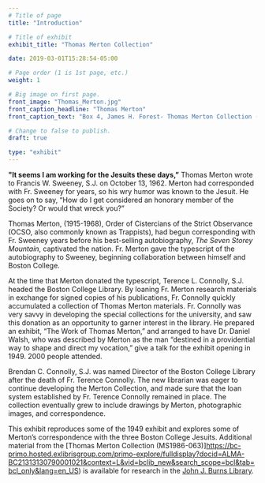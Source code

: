 ```yaml
---
# Title of page
title: "Introduction"

# Title of exhibit
exhibit_title: "Thomas Merton Collection"

date: 2019-03-01T15:28:54-05:00

# Page order (1 is 1st page, etc.)
weight: 1

# Big image on first page.
front_image: "Thomas_Merton.jpg"
front_caption_headline: "Thomas Merton"
front_caption_text: "Box 4, James H. Forest- Thomas Merton Collection (MS1989-021)"

# Change to false to publish.
draft: true

type: "exhibit"
---
```


**"It seems I am working for the Jesuits these days,”** Thomas Merton wrote to Francis W.  Sweeney, S.J. on October 13, 1962. Merton had corresponded with Fr. Sweeney for years, so his wry humor was known to the Jesuit. He goes on to say, “How do I get considered an honorary member of the Society? Or would that wreck you?”

Thomas Merton, (1915-1968), Order of Cistercians of the Strict Observance (OCSO, also commonly known as Trappists), had begun corresponding with Fr. Sweeney years before his best-selling autobiography, *The Seven Storey Mountain*, captivated the nation. Fr. Merton gave the typescript of the autobiography to Sweeney, beginning collaboration between himself and Boston College.

At the time that Merton donated the typescript, Terence L. Connolly, S.J. headed the Boston College Library. By loaning Fr. Merton research materials in exchange for signed copies of his publications, Fr. Connolly quickly accumulated a collection of Thomas Merton materials. Fr. Connolly was very savvy in developing the special collections for the university, and saw this donation as an opportunity to garner interest in the library. He prepared an exhibit, “The Work of Thomas Merton,” and arranged to have Dr. Daniel Walsh, who was described by Merton as the man “destined in a providential way to shape and direct my vocation,” give a talk for the exhibit opening in 1949. 2000 people attended.

Brendan C. Connolly, S.J.  was named Director of the Boston College Library after the death of Fr. Terence Connolly. The new librarian was eager to continue developing the Merton Collection, and made sure that the loan system established by Fr. Terence Connolly remained in place. The collection eventually grew to include drawings by Merton, photographic images, and correspondence.

This exhibit reproduces some of the 1949 exhibit and explores some of Merton’s correspondence with the three Boston College Jesuits. Additional material from the [Thomas Merton Collection (MS1986-063)]https://bc-primo.hosted.exlibrisgroup.com/primo-explore/fulldisplay?docid=ALMA-BC21313130790001021&context=L&vid=bclib_new&search_scope=bcl&tab=bcl_only&lang=en_US) is available for research in the [John J. Burns Library](https://libguides.bc.edu/burns). 
